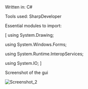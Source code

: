 Written in: C# 

Tools used: SharpDeveloper 

Essential modules to import: 

[ 
using System.Drawing;

using System.Windows.Forms;

using System.Runtime.InteropServices;

using System.IO;
]

Screenshot of the gui

![Screenshot_2](https://user-images.githubusercontent.com/64541739/152629354-e3923665-cc29-41cc-bb13-fe38744edebb.png)
